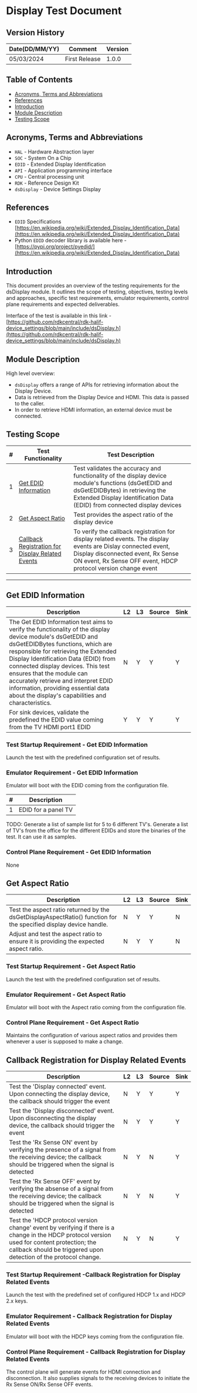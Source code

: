 # Display Test Document

## Version History

| Date(DD/MM/YY) | Comment       | Version |
| -------------- | ------------- | ------- |
| 05/03/2024     | First Release | 1.0.0   |

## Table of Contents

- [Acronyms, Terms and Abbreviations](#acronyms-terms-and-abbreviations)
- [References](#references)
- [Introduction](#introduction)
- [Module Description](#module-description)
- [Testing Scope](#test-scope)

## Acronyms, Terms and Abbreviations

- `HAL`       - Hardware Abstraction layer
- `SOC`       - System On a Chip
- `EDID`      - Extended Display Identification
- `API`       - Application programming interface
- `CPU`       - Central processing unit
- `RDK`       - Reference Design Kit
- `dsDisplay` - Device Settings Display

## References

- `EDID` Specifications [https://en.wikipedia.org/wiki/Extended_Display_Identification_Data](https://en.wikipedia.org/wiki/Extended_Display_Identification_Data)
- Python `EDID` decoder library is available here - [https://pypi.org/project/pyedid/](https://en.wikipedia.org/wiki/Extended_Display_Identification_Data)

## Introduction

This document provides an overview of the testing requirements for the dsDisplay module. It outlines the scope of testing, objectives, testing levels and approaches, specific test requirements, emulator requirements, control plane requirements and expected deliverables.

Interface of the test is available in this link - [https://github.com/rdkcentral/rdk-halif-device_settings/blob/main/include/dsDisplay.h](https://github.com/rdkcentral/rdk-halif-device_settings/blob/main/include/dsDisplay.h)

## Module Description

High level overview:

- `dsDisplay` offers a range of APIs for retrieving information about the Display Device.
- Data is retrieved from the Display Device and HDMI. This data is passed to the caller.
- In order to retrieve HDMI information, an external device must be connected.

## Testing Scope

|#|Test Functionality|Test Description|
|-|------------------|----------------|
|1|[Get EDID Information](#get-edid-information)|Test validates the accuracy and functionality of the display device module's functions (dsGetEDID and dsGetEDIDBytes) in retrieving the Extended Display Identification Data (EDID) from connected display devices|
|2|[Get Aspect Ratio](#get-aspect-ratio)| Test provides the aspect ratio of the display device|
|3|[Callback Registration for Display Related Events](#callback-registration-for-display-related-events)|To verify the callback registration for display related events. The display events are Dislay connected event, Display disconnected event, Rx Sense ON event, Rx Sense OFF event, HDCP protocol version change event|
-----------

## Get EDID Information

|Description|L2|L3|Source|Sink|
|-----------|--|--|------|----|
|The Get EDID Information test aims to verify the functionality of the display device module's dsGetEDID and dsGetEDIDBytes functions, which are responsible for retrieving the Extended Display Identification Data (EDID) from connected display devices. This test ensures that the module can accurately retrieve and interpret EDID information, providing essential data about the display's capabilities and characteristics.|N|Y|Y|Y|
|For sink devices, validate the predefined the EDID value coming from the TV HDMI port1 EDID |Y|Y|Y|Y|

### Test Startup Requirement - Get EDID Information

Launch the test with the predefined configuration set of results.

### Emulator Requirement - Get EDID Information

Emulator will boot with the EDID coming from the configuration file.

|#|Description|
|-|-----------|
|1|EDID for a panel TV|

TODO: Generate a list of sample list for 5 to 6 different TV's.
Generate a list of TV's from the office for the different EDIDs and store the binaries of the test. It can use it as samples.

### Control Plane Requirement - Get EDID Information

None

## Get Aspect Ratio

|Description|L2|L3|Source|Sink|
|-----------|--|--|------|----|
|Test the aspect ratio returned by the dsGetDisplayAspectRatio() function for the specified display device handle.|N|Y|Y|N
|Adjust and test the aspect ratio to ensure it is providing the expected aspect ratio.|N|Y|Y|N|

### Test Startup Requirement - Get Aspect Ratio

Launch the test with the predefined configuration set of results.

### Emulator Requirement - Get Aspect Ratio

Emulator will boot with the Aspect ratio coming from the configuration file.

### Control Plane Requirement - Get Aspect Ratio

Maintains the configuration of various aspect ratios and provides them whenever a user is supposed to make a change.

## Callback Registration for Display Related Events

|Description|L2|L3|Source|Sink|
|-----------|--|--|------|----|
|Test the 'Display connected' event. Upon connecting the display device, the callback should trigger the event|N|Y|Y|Y|
|Test the 'Display disconnected' event. Upon disconnecting the display device, the callback should trigger the event|N|Y|Y|Y|
|Test the 'Rx Sense ON' event by verifying the presence of a signal from the receiving device; the callback should be triggered when the signal is detected|N|Y|N|Y|
|Test the 'Rx Sense OFF' event by verifying the absense of a signal from the receiving device; the callback should be triggered when the signal is detected|N|Y|N|Y|
|Test the 'HDCP protocol version change' event by verifying if there is a change in the HDCP protocol version used for content protection; the callback should be triggered upon detection of the protocol change.|N|Y|N|Y|


### Test Startup Requirement -Callback Registration for Display Related Events

Launch the test with the predefined set of configured HDCP 1.x and HDCP 2.x keys.

### Emulator Requirement - Callback Registration for Display Related Events

Emulator will boot with the HDCP keys coming from the configuration file.

### Control Plane Requirement - Callback Registration for Display Related Events

The control plane will generate events for HDMI connection and disconnection. It also supplies signals to the receiving devices to initiate the Rx Sense ON/Rx Sense OFF events.